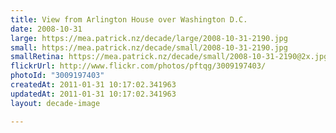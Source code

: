 ```yaml
---
title: View from Arlington House over Washington D.C.
date: 2008-10-31
large: https://mea.patrick.nz/decade/large/2008-10-31-2190.jpg
small: https://mea.patrick.nz/decade/small/2008-10-31-2190.jpg
smallRetina: https://mea.patrick.nz/decade/small/2008-10-31-2190@2x.jpg
flickrUrl: http://www.flickr.com/photos/pftqg/3009197403/
photoId: "3009197403"
createdAt: 2011-01-31 10:17:02.341963
updatedAt: 2011-01-31 10:17:02.341963
layout: decade-image

---
```


